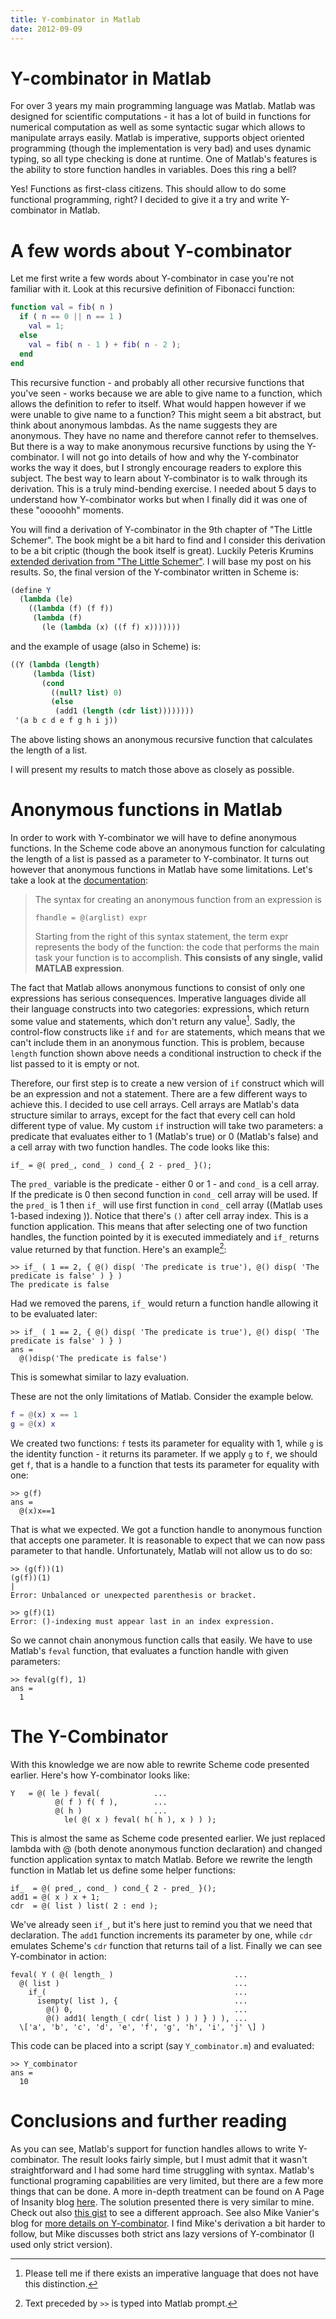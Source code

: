 ```yaml
---
title: Y-combinator in Matlab
date: 2012-09-09
---
```


Y-combinator in Matlab
======================

For over 3 years my main programming language was Matlab. Matlab was designed
for scientific computations - it has a lot of build in functions for numerical
computation as well as some syntactic sugar which allows to manipulate arrays
easily. Matlab is imperative, supports object oriented programming (though the
implementation is very bad) and uses dynamic typing, so all type checking is
done at runtime. One of Matlab's features is the ability to store function
handles in variables. Does this ring a bell?

Yes! Functions as first-class citizens. This should allow to do some functional
programming, right? I decided to give it a try and write Y-combinator in Matlab.

A few words about Y-combinator
==============================

Let me first write a few words about Y-combinator in case you're not familiar
with it. Look at this recursive definition of Fibonacci function:

```matlab
function val = fib( n )
  if ( n == 0 || n == 1 )
    val = 1;
  else
    val = fib( n - 1 ) + fib( n - 2 );
  end
end
```

This recursive function - and probably all other recursive functions that you've
seen - works because we are able to give name to a function, which allows the
definition to refer to itself. What would happen however if we were unable to
give name to a function? This might seem a bit abstract, but think about
anonymous lambdas. As the name suggests they are anonymous. They have no name
and therefore cannot refer to themselves. But there is a way to make anonymous
recursive functions by using the Y-combinator. I will not go into details of how
and why the Y-combinator works the way it does, but I strongly encourage readers
to explore this subject. The best way to learn about Y-combinator is to walk
through its derivation. This is a truly mind-bending exercise. I needed about 5
days to understand how Y-combinator works but when I finally did it was one of
these "ooooohh" moments.

You will find a derivation of Y-combinator in the 9th chapter of "The Little
Schemer". The book might be a bit hard to find and I consider this derivation to
be a bit criptic (though the book itself is great). Luckily Peteris Krumins
[extended derivation from "The Little
Schemer"](http://www.catonmat.net/posts/derivation-of-ycombinator/). I will base
my post on his results. So, the final version of the Y-combinator written in
Scheme is:

```scheme
(define Y
  (lambda (le)
    ((lambda (f) (f f))
     (lambda (f)
       (le (lambda (x) ((f f) x)))))))
```

and the example of usage (also in Scheme) is:

```scheme
((Y (lambda (length)
     (lambda (list)
       (cond
         ((null? list) 0)
         (else
          (add1 (length (cdr list))))))))
 '(a b c d e f g h i j))
```

The above listing shows an anonymous recursive function that calculates the
length of a list.

I will present my results to match those above as closely as possible.

Anonymous functions in Matlab
=============================

In order to work with Y-combinator we will have to define anonymous functions.
In the Scheme code above an anonymous function for calculating the length of a
list is passed as a parameter to Y-combinator. It turns out however that
anonymous functions in Matlab have some limitations. Let's take a look at the
[documentation](http://www.mathworks.com/help/techdoc/matlab_prog/f4-70115.html):

> The syntax for creating an anonymous function from an expression is
>
> `fhandle = @(arglist) expr`
>
> Starting from the right of this syntax statement, the term expr represents the
> body of the function: the code that performs the main task your function is to
> accomplish. **This consists of any single, valid MATLAB expression**.

The fact that Matlab allows anonymous functions to consist of only one
expressions has serious consequences. Imperative languages divide all their
language constructs into two categories: expressions, which return some value
and statements, which don't return any value[^1]. Sadly, the control-flow
constructs like `if` and `for` are statements, which means that we can't include
them in an anonymous function. This is problem, because `length` function shown
above needs a conditional instruction to check if the list passed to it is empty
or not.

Therefore, our first step is to create a new version of `if` construct which
will be an expression and not a statement. There are a few different ways to
achieve this. I decided to use cell arrays. Cell arrays are Matlab's data
structure similar to arrays, except for the fact that every cell can hold
different type of value. My custom `if` instruction will take two parameters: a
predicate that evaluates either to 1 (Matlab's true) or 0 (Matlab's false) and a
cell array with two function handles. The code looks like this:

```
if_ = @( pred_, cond_ ) cond_{ 2 - pred_ }();
```

The `pred_` variable is the predicate - either 0 or 1 - and `cond_` is a cell
array. If the predicate is 0 then second function in `cond_` cell array will be
used. If the `pred_` is 1 then `if_` will use first function in `cond_` cell
array ((Matlab uses 1-based indexing )). Notice that there's `()` after cell
array index. This is a function application. This means that after selecting one
of two function handles, the function pointed by it is executed immediately and
`if_` returns value returned by that function. Here's an example[^2]:

```
>> if_ ( 1 == 2, { @() disp( 'The predicate is true'), @() disp( 'The predicate is false' ) } )
The predicate is false
```

Had we removed the parens, `if_` would return a function handle allowing it to
be evaluated later:

```
>> if_ ( 1 == 2, { @() disp( 'The predicate is true'), @() disp( 'The predicate is false' ) } )
ans =
  @()disp('The predicate is false')
```

This is somewhat similar to lazy evaluation.

These are not the only limitations of Matlab. Consider the example below.

```matlab
f = @(x) x == 1
g = @(x) x
```

We created two functions: `f` tests its parameter for equality with 1, while `g`
is the identity function - it returns its parameter. If we apply `g` to `f`, we
should get `f`, that is a handle to a function that tests its parameter for
equality with one:

```
>> g(f)
ans =
  @(x)x==1
```

That is what we expected. We got a function handle to anonymous function that
accepts one parameter. It is reasonable to expect that we can now pass parameter
to that handle. Unfortunately, Matlab will not allow us to do so:

```
>> (g(f))(1)
(g(f))(1)
|
Error: Unbalanced or unexpected parenthesis or bracket.

>> g(f)(1)
Error: ()-indexing must appear last in an index expression.
```

So we cannot chain anonymous function calls that easily. We have to use Matlab's
`feval` function, that evaluates a function handle with given parameters:

```
>> feval(g(f), 1)
ans =
  1
```

The Y-Combinator
================

With this knowledge we are now able to rewrite Scheme code presented earlier.
Here's how Y-combinator looks like:

```
Y   = @( le ) feval(            ...
          @( f ) f( f ),        ...
          @( h )                ...
            le( @( x ) feval( h( h ), x ) ) );
```

This is almost the same as Scheme code presented earlier. We just replaced
lambda with @ (both denote anonymous function declaration) and changed function
application syntax to match Matlab. Before we rewrite the length function in
Matlab let us define some helper functions:

```
if_  = @( pred_, cond_ ) cond_{ 2 - pred_ }();
add1 = @( x ) x + 1;
cdr  = @( list ) list( 2 : end );
```

We've already seen `if_`, but it's here just to remind you that we need that
declaration. The `add1` function increments its parameter by one, while `cdr`
emulates Scheme's `cdr` function that returns tail of a list. Finally we can see
Y-combinator in action:

```
feval( Y ( @( length_ )                           ...
  @( list )                                       ...
    if_(                                          ...
      isempty( list ), {                          ...
        @() 0,                                    ...
        @() add1( length_( cdr( list ) ) ) } ) ), ...
  \['a', 'b', 'c', 'd', 'e', 'f', 'g', 'h', 'i', 'j' \] )
```

This code can be placed into a script (say `Y_combinator.m`) and evaluated:

```
>> Y_combinator
ans =
  10
```

Conclusions and further reading
===============================

As you can see, Matlab's support for function handles allows to write
Y-combinator. The result looks fairly simple, but I must admit that it wasn't
straightforward and I had some hard time struggling with syntax. Matlab's
functional programing capabilities are very limited, but there are a few more
things that can be done. A more in-depth treatment can be found on A Page of
Insanity blog [here](http://apageofinsanity.wordpress.com/2011/12/01/functional-programming-in-matlab/).
The solution presented there is very similar to mine. Check out also [this
gist](https://gist.github.com/2493945) to see a different approach. See also
Mike Vanier's blog for [more details on Y-combinator](http://mvanier.livejournal.com/2897.html).
I find Mike's derivation a bit harder to follow, but Mike discusses both strict
ans lazy versions of Y-combinator (I used only strict version).

[^1]: Please tell me if there exists an imperative language that does not have
this distinction.

[^2]: Text preceded by `>>` is typed into Matlab prompt.

